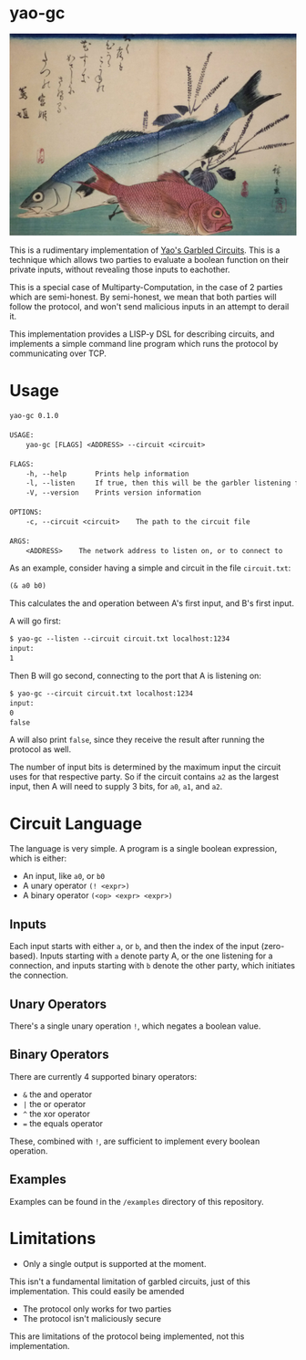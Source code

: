 # yao-gc

![](./cover.png)

This is a rudimentary implementation of [Yao's Garbled Circuits](https://www.wikiwand.com/en/Garbled_circuit). This is a technique which allows two
parties to evaluate a boolean function on their private inputs, without
revealing those inputs to eachother.

This is a special case of Multiparty-Computation, in the case of 2 parties
which are semi-honest. By semi-honest, we mean that both parties will follow
the protocol, and won't send malicious inputs in an attempt to derail it.

This implementation provides a LISP-y DSL for describing circuits, and
implements a simple command line program which runs the protocol by
communicating over TCP.

# Usage

```txt
yao-gc 0.1.0

USAGE:
    yao-gc [FLAGS] <ADDRESS> --circuit <circuit>

FLAGS:
    -h, --help       Prints help information
    -l, --listen     If true, then this will be the garbler listening for connections
    -V, --version    Prints version information

OPTIONS:
    -c, --circuit <circuit>    The path to the circuit file

ARGS:
    <ADDRESS>    The network address to listen on, or to connect to
```

As an example, consider having a simple and circuit in the file `circuit.txt`:

```txt
(& a0 b0)
```

This calculates the and operation between A's first input, and B's first input.

A will go first:

```txt
$ yao-gc --listen --circuit circuit.txt localhost:1234
input:
1
```

Then B will go second, connecting to the port that A is listening on:

```txt
$ yao-gc --circuit circuit.txt localhost:1234
input:
0
false
```

A will also print `false`, since they receive the result after running the
protocol as well.

The number of input bits is determined by the maximum input the circuit
uses for that respective party. So if the circuit contains `a2` as the
largest input, then A will need to supply 3 bits, for `a0`, `a1`, and `a2`.

# Circuit Language

The language is very simple. A program is a single boolean expression, which
is either:

- An input, like `a0`, or `b0`
- A unary operator `(! <expr>)`
- A binary operator `(<op> <expr> <expr>)`

## Inputs

Each input starts with either `a`, or `b`, and then the index of the input
(zero-based). Inputs starting with `a` denote party A, or the one
listening for a connection, and inputs starting with `b` denote the other
party, which initiates the connection.

## Unary Operators

There's a single unary operation `!`, which negates a boolean value.

## Binary Operators

There are currently 4 supported binary operators:

- `&` the and operator
- `|` the or operator
- `^` the xor operator
- `=` the equals operator

These, combined with `!`, are sufficient to implement every boolean operation.

## Examples

Examples can be found in the `/examples` directory of this repository.

# Limitations

- Only a single output is supported at the moment.

This isn't a fundamental
limitation of garbled circuits, just of this implementation. This could
easily be amended

- The protocol only works for two parties
- The protocol isn't maliciously secure

This are limitations of the protocol being implemented, not this implementation.

